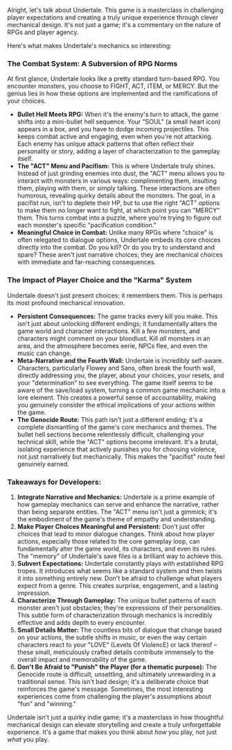 Alright, let's talk about Undertale. This game is a masterclass in challenging player expectations and creating a truly unique experience through clever mechanical design. It's not just a game; it's a commentary on the nature of RPGs and player agency.

Here's what makes Undertale's mechanics so interesting:

### The Combat System: A Subversion of RPG Norms

At first glance, Undertale looks like a pretty standard turn-based RPG. You encounter monsters, you choose to FIGHT, ACT, ITEM, or MERCY. But the genius lies in how these options are implemented and the ramifications of your choices.

* **Bullet Hell Meets RPG:** When it's the enemy's turn to attack, the game shifts into a mini-bullet hell sequence. Your "SOUL" (a small heart icon) appears in a box, and you have to dodge incoming projectiles. This keeps combat active and engaging, even when you're not attacking. Each enemy has unique attack patterns that often reflect their personality or story, adding a layer of characterization to the gameplay itself.
* **The "ACT" Menu and Pacifism:** This is where Undertale truly shines. Instead of just grinding enemies into dust, the "ACT" menu allows you to interact with monsters in various ways: complimenting them, insulting them, playing with them, or simply talking. These interactions are often humorous, revealing quirky details about the monsters. The goal, in a pacifist run, isn't to deplete their HP, but to use the right "ACT" options to make them no longer want to fight, at which point you can "MERCY" them. This turns combat into a puzzle, where you're trying to figure out each monster's specific "pacification condition."
* **Meaningful Choice in Combat:** Unlike many RPGs where "choice" is often relegated to dialogue options, Undertale embeds its core choices directly into the combat. Do you kill? Or do you try to understand and spare? These aren't just narrative choices; they are mechanical choices with immediate and far-reaching consequences.

### The Impact of Player Choice and the "Karma" System

Undertale doesn't just present choices; it remembers them. This is perhaps its most profound mechanical innovation.

* **Persistent Consequences:** The game tracks every kill you make. This isn't just about unlocking different endings; it fundamentally alters the game world and character interactions. Kill a few monsters, and characters might comment on your bloodlust. Kill *all* monsters in an area, and the atmosphere becomes eerie, NPCs flee, and even the music can change.
* **Meta-Narrative and the Fourth Wall:** Undertale is incredibly self-aware. Characters, particularly Flowey and Sans, often break the fourth wall, directly addressing *you*, the player, about your choices, your resets, and your "determination" to see everything. The game itself seems to be aware of the save/load system, turning a common game mechanic into a lore element. This creates a powerful sense of accountability, making you genuinely consider the ethical implications of your actions within the game.
* **The Genocide Route:** This path isn't just a different ending; it's a complete dismantling of the game's core mechanics and themes. The bullet hell sections become relentlessly difficult, challenging your technical skill, while the "ACT" options become irrelevant. It's a brutal, isolating experience that actively punishes you for choosing violence, not just narratively but mechanically. This makes the "pacifist" route feel genuinely earned.

### Takeaways for Developers:

1.  **Integrate Narrative and Mechanics:** Undertale is a prime example of how gameplay mechanics can serve and enhance the narrative, rather than being separate entities. The "ACT" menu isn't just a gimmick; it's the embodiment of the game's theme of empathy and understanding.
2.  **Make Player Choices Meaningful and Persistent:** Don't just offer choices that lead to minor dialogue changes. Think about how player actions, especially those related to the core gameplay loop, can fundamentally alter the game world, its characters, and even its rules. The "memory" of Undertale's save files is a brilliant way to achieve this.
3.  **Subvert Expectations:** Undertale constantly plays with established RPG tropes. It introduces what seems like a standard system and then twists it into something entirely new. Don't be afraid to challenge what players expect from a genre. This creates surprise, engagement, and a lasting impression.
4.  **Characterize Through Gameplay:** The unique bullet patterns of each monster aren't just obstacles; they're expressions of their personalities. This subtle form of characterization through mechanics is incredibly effective and adds depth to every encounter.
5.  **Small Details Matter:** The countless bits of dialogue that change based on your actions, the subtle shifts in music, or even the way certain characters react to your "LOVE" (Levels Of ViolencE) or lack thereof – these small, meticulously crafted details contribute immensely to the overall impact and memorability of the game.
6.  **Don't Be Afraid to "Punish" the Player (for a thematic purpose):** The Genocide route is difficult, unsettling, and ultimately unrewarding in a traditional sense. This isn't bad design; it's a deliberate choice that reinforces the game's message. Sometimes, the most interesting experiences come from challenging the player's assumptions about "fun" and "winning."

Undertale isn't just a quirky indie game; it's a masterclass in how thoughtful mechanical design can elevate storytelling and create a truly unforgettable experience. It's a game that makes you think about *how* you play, not just *what* you play.